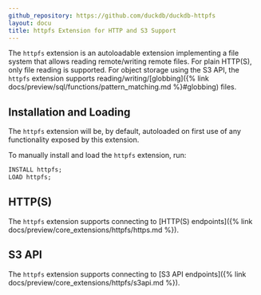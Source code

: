 ```yaml
---
github_repository: https://github.com/duckdb/duckdb-httpfs
layout: docu
title: httpfs Extension for HTTP and S3 Support
---
```


The `httpfs` extension is an autoloadable extension implementing a file system that allows reading remote/writing remote files.
For plain HTTP(S), only file reading is supported. For object storage using the S3 API, the `httpfs` extension supports reading/writing/[globbing]({% link docs/preview/sql/functions/pattern_matching.md %}#globbing) files.

## Installation and Loading

The `httpfs` extension will be, by default, autoloaded on first use of any functionality exposed by this extension.

To manually install and load the `httpfs` extension, run:

```sql
INSTALL httpfs;
LOAD httpfs;
```

## HTTP(S)

The `httpfs` extension supports connecting to [HTTP(S) endpoints]({% link docs/preview/core_extensions/httpfs/https.md %}).

## S3 API

The `httpfs` extension supports connecting to [S3 API endpoints]({% link docs/preview/core_extensions/httpfs/s3api.md %}).
